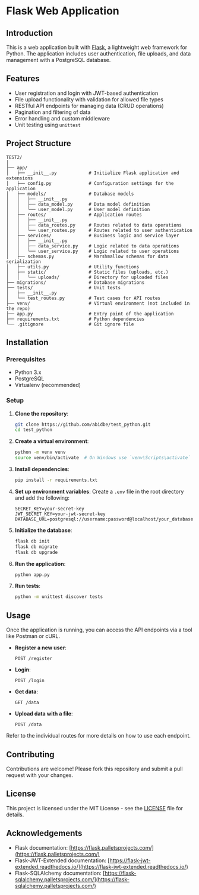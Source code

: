 
# Flask Web Application

## Introduction
This is a web application built with [Flask](https://flask.palletsprojects.com/), a lightweight web framework for Python. The application includes user authentication, file uploads, and data management with a PostgreSQL database.

## Features
- User registration and login with JWT-based authentication
- File upload functionality with validation for allowed file types
- RESTful API endpoints for managing data (CRUD operations)
- Pagination and filtering of data
- Error handling and custom middleware
- Unit testing using `unittest`

## Project Structure
```
TEST2/
│
├── app/
│   ├── __init__.py            # Initialize Flask application and extensions
│   ├── config.py              # Configuration settings for the application
│   ├── models/                # Database models
│   │   ├── __init__.py
│   │   ├── data_model.py      # Data model definition
│   │   └── user_model.py      # User model definition
│   ├── routes/                # Application routes
│   │   ├── __init__.py
│   │   ├── data_routes.py     # Routes related to data operations
│   │   └── user_routes.py     # Routes related to user authentication
│   ├── services/              # Business logic and service layer
│   │   ├── __init__.py
│   │   ├── data_service.py    # Logic related to data operations
│   │   └── user_service.py    # Logic related to user operations
│   ├── schemas.py             # Marshmallow schemas for data serialization
│   ├── utils.py               # Utility functions
│   ├── static/                # Static files (uploads, etc.)
│   │   └── uploads/           # Directory for uploaded files
├── migrations/                # Database migrations
├── tests/                     # Unit tests
│   ├── __init__.py
│   └── test_routes.py         # Test cases for API routes
├── venv/                      # Virtual environment (not included in the repo)
├── app.py                     # Entry point of the application
├── requirements.txt           # Python dependencies
└── .gitignore                 # Git ignore file
```

## Installation

### Prerequisites
- Python 3.x
- PostgreSQL
- Virtualenv (recommended)

### Setup

1. **Clone the repository**:

    ```bash
    git clone https://github.com/abidbe/test_python.git
    cd test_python
    ```

2. **Create a virtual environment**:

    ```bash
    python -m venv venv
    source venv/bin/activate  # On Windows use `venv\Scripts\activate`
    ```

3. **Install dependencies**:

    ```bash
    pip install -r requirements.txt
    ```

4. **Set up environment variables**: Create a `.env` file in the root directory and add the following:

    ```plaintext
    SECRET_KEY=your-secret-key
    JWT_SECRET_KEY=your-jwt-secret-key
    DATABASE_URL=postgresql://username:password@localhost/your_database
    ```

5. **Initialize the database**:

    ```bash
    flask db init
    flask db migrate
    flask db upgrade
    ```

6. **Run the application**:

    ```bash
    python app.py
    ```

7. **Run tests**:

    ```bash
    python -m unittest discover tests
    ```

## Usage
Once the application is running, you can access the API endpoints via a tool like Postman or cURL.

- **Register a new user**:
  ```
  POST /register
  ```

- **Login**:
  ```
  POST /login
  ```

- **Get data**:
  ```
  GET /data
  ```

- **Upload data with a file**:
  ```
  POST /data
  ```

Refer to the individual routes for more details on how to use each endpoint.

## Contributing
Contributions are welcome! Please fork this repository and submit a pull request with your changes.

## License
This project is licensed under the MIT License - see the [LICENSE](LICENSE) file for details.

## Acknowledgements
- Flask documentation: [https://flask.palletsprojects.com/](https://flask.palletsprojects.com/)
- Flask-JWT-Extended documentation: [https://flask-jwt-extended.readthedocs.io/](https://flask-jwt-extended.readthedocs.io/)
- Flask-SQLAlchemy documentation: [https://flask-sqlalchemy.palletsprojects.com/](https://flask-sqlalchemy.palletsprojects.com/)
